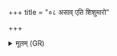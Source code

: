 +++
title = "०८ असाव् एति शिशुमारो"

+++
<details><summary>मूलम् (GR)</summary>

+++(PSK 20.58.6)+++असाव् एति शिशुमारो  
असाव् एति पुलीकया ।  
कुमारशत्रो व रोह्- +++(roha)+++  
-ओदकं परिवाचनम् ॥
</details>